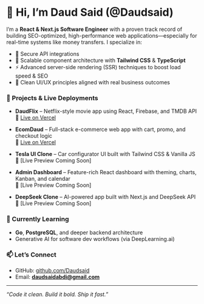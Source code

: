 # 👋 Hi, I’m Daud Said (@Daudsaid)

I’m a **React & Next.js Software Engineer** with a proven track record of building SEO-optimized, high-performance web applications—especially for real-time systems like money transfers. I specialize in:

- 🔐 Secure API integrations
- 🧱 Scalable component architecture with **Tailwind CSS** & **TypeScript**
- ⚡ Advanced server-side rendering (SSR) techniques to boost load speed & SEO
- 🎨 Clean UI/UX principles aligned with real business outcomes

### 🚀 Projects & Live Deployments

- **DaudFlix** – Netflix-style movie app using React, Firebase, and TMDB API  
  🔗 [Live on Vercel](https://daudflix.vercel.app)

- **EcomDaud** – Full-stack e-commerce web app with cart, promo, and checkout logic  
  🔗 [Live on Vercel](https://ecomercedaud.vercel.app)

- **Tesla UI Clone** – Car configurator UI built with Tailwind CSS & Vanilla JS  
  🔗 [Live Preview Coming Soon]

- **Admin Dashboard** – Feature-rich React dashboard with theming, charts, Kanban, and calendar  
  🔗 [Live Preview Coming Soon]

- **DeepSeek Clone** – AI-powered app built with Next.js and DeepSeek API  
  🔗 [Live Preview Coming Soon]

### 🌱 Currently Learning
- **Go**, **PostgreSQL**, and deeper backend architecture  
- Generative AI for software dev workflows (via DeepLearning.ai)

### 📫 Let’s Connect
- GitHub: [github.com/Daudsaid](https://github.com/Daudsaid)  
- Email: **daudsaidabdi@gmail.com**

---

_“Code it clean. Build it bold. Ship it fast.”_
